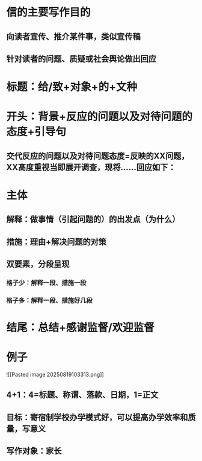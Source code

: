 # 信的主要写作目的
## 向读者宣传、推介某件事，类似宣传稿
## 针对读者的问题、质疑或社会舆论做出回应
# 标题：给/致+对象+的+文种
# 开头：背景+反应的问题以及对待问题的态度+引导句
## 交代反应的问题以及对待问题态度=反映的XX问题，XX高度重视当即展开调查，现将......回应如下：
# 主体
## 解释：做事情（引起问题的）的出发点（为什么）
## 措施：理由+解决问题的对策
## 双要素，分段呈现
### 格子少：解释一段、措施一段
### 格子多：解释一段、措施好几段
# 结尾：总结+感谢监督/欢迎监督
# 例子
![[Pasted image 20250819103313.png]]
## 4+1：4=标题、称谓、落款、日期，1=正文
## 目标：寄宿制学校办学模式好，可以提高办学效率和质量，写意义
## 写作对象：家长
